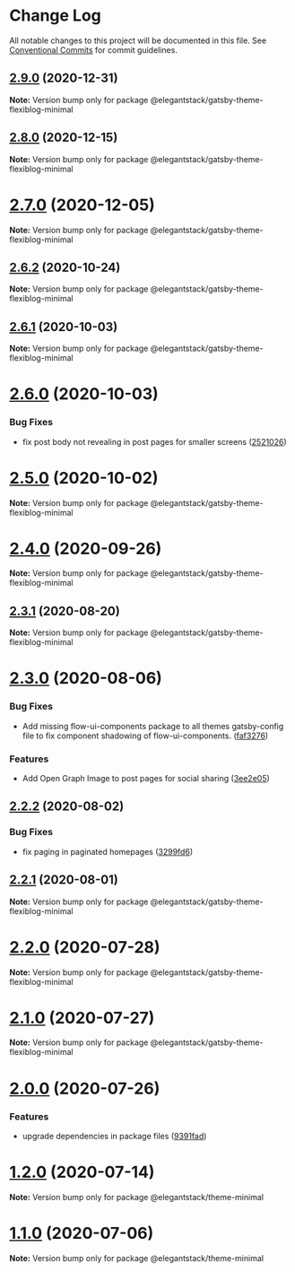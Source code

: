 # Change Log

All notable changes to this project will be documented in this file.
See [Conventional Commits](https://conventionalcommits.org) for commit guidelines.

## [2.9.0](https://gitlab.com/alimoosavi15/gatsby-theme-flexiblog/compare/v2.8.0...v2.9.0) (2020-12-31)

**Note:** Version bump only for package @elegantstack/gatsby-theme-flexiblog-minimal






## [2.8.0](https://gitlab.com/alimoosavi15/gatsby-theme-flexiblog/compare/v2.7.0...v2.8.0) (2020-12-15)

**Note:** Version bump only for package @elegantstack/gatsby-theme-flexiblog-minimal






# [2.7.0](https://gitlab.com/alimoosavi15/gatsby-theme-flexiblog/compare/v2.6.2...v2.7.0) (2020-12-05)

**Note:** Version bump only for package @elegantstack/gatsby-theme-flexiblog-minimal






## [2.6.2](https://gitlab.com/alimoosavi15/gatsby-theme-flexiblog/compare/v2.6.1...v2.6.2) (2020-10-24)

**Note:** Version bump only for package @elegantstack/gatsby-theme-flexiblog-minimal






## [2.6.1](https://gitlab.com/alimoosavi15/gatsby-theme-flexiblog/compare/v2.6.0...v2.6.1) (2020-10-03)

**Note:** Version bump only for package @elegantstack/gatsby-theme-flexiblog-minimal





# [2.6.0](https://gitlab.com/alimoosavi15/gatsby-theme-flexiblog/compare/v2.5.0...v2.6.0) (2020-10-03)


### Bug Fixes

* fix post body not revealing in post pages for smaller screens ([2521026](https://gitlab.com/alimoosavi15/gatsby-theme-flexiblog/commit/2521026bb2002f496c75ae3b1438e94c33ee97e0))





# [2.5.0](https://gitlab.com/alimoosavi15/gatsby-theme-flexiblog/compare/v2.4.0...v2.5.0) (2020-10-02)

**Note:** Version bump only for package @elegantstack/gatsby-theme-flexiblog-minimal






# [2.4.0](https://gitlab.com/alimoosavi15/gatsby-theme-flexiblog/compare/v2.3.1...v2.4.0) (2020-09-26)

**Note:** Version bump only for package @elegantstack/gatsby-theme-flexiblog-minimal






## [2.3.1](https://gitlab.com/alimoosavi15/gatsby-theme-flexiblog/compare/v2.3.0...v2.3.1) (2020-08-20)

**Note:** Version bump only for package @elegantstack/gatsby-theme-flexiblog-minimal






# [2.3.0](https://gitlab.com/alimoosavi15/gatsby-theme-flexiblog/compare/v2.2.3...v2.3.0) (2020-08-06)


### Bug Fixes

* Add missing flow-ui-components package to all themes gatsby-config file to fix component shadowing of flow-ui-components. ([faf3276](https://gitlab.com/alimoosavi15/gatsby-theme-flexiblog/commit/faf32760fc0102ddc98eb56a51b0733f78754cc4))


### Features

* Add Open Graph Image to post pages for social sharing ([3ee2e05](https://gitlab.com/alimoosavi15/gatsby-theme-flexiblog/commit/3ee2e05369f2722c6e44a442099a3fa82944e845))






## [2.2.2](https://gitlab.com/alimoosavi15/gatsby-theme-flexiblog/compare/v2.2.1...v2.2.2) (2020-08-02)


### Bug Fixes

* fix paging in paginated homepages ([3299fd6](https://gitlab.com/alimoosavi15/gatsby-theme-flexiblog/commit/3299fd6a42de9f2151fcbf2900113723935ff847))





## [2.2.1](https://gitlab.com/alimoosavi15/gatsby-theme-flexiblog/compare/v2.2.0...v2.2.1) (2020-08-01)

**Note:** Version bump only for package @elegantstack/gatsby-theme-flexiblog-minimal





# [2.2.0](https://gitlab.com/alimoosavi15/gatsby-theme-flexiblog/compare/v2.1.0...v2.2.0) (2020-07-28)

**Note:** Version bump only for package @elegantstack/gatsby-theme-flexiblog-minimal






# [2.1.0](https://gitlab.com/alimoosavi15/gatsby-theme-flexiblog/compare/v2.0.0...v2.1.0) (2020-07-27)

**Note:** Version bump only for package @elegantstack/gatsby-theme-flexiblog-minimal





# [2.0.0](https://gitlab.com/alimoosavi15/gatsby-theme-flexiblog/compare/v1.2.0...v2.0.0) (2020-07-26)


### Features

* upgrade dependencies in package files ([9391fad](https://gitlab.com/alimoosavi15/gatsby-theme-flexiblog/commit/9391fad0a525f7a8514ab722831eff9a2eae8e04))






# [1.2.0](https://gitlab.com/alimoosavi15/gatsby-theme-flexiblog/compare/v1.1.0...v1.2.0) (2020-07-14)

**Note:** Version bump only for package @elegantstack/theme-minimal

# [1.1.0](https://gitlab.com/alimoosavi15/gatsby-theme-flexiblog/compare/v1.0.0...v1.1.0) (2020-07-06)

**Note:** Version bump only for package @elegantstack/theme-minimal
